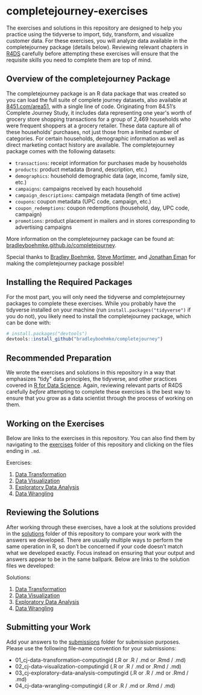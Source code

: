 # completejourney-exercises

The exercises and solutions in this repository are designed to help you practice
using the tidyverse to import, tidy, transform, and visualize customer data. For
these exercises, you will analyze data available in the completejourney package
(details below). Reviewing relevant chapters in [R4DS][r4ds] carefully before
attempting these exercises will ensure that the requisite skills you need to
complete them are top of mind.

## Overview of the completejourney Package
The completejourney package is an R data package that was created so you can
load the full suite of complete journey datasets, also available at
[8451.com/area51][area51], with a single line of code. Originating from 84.51’s
Complete Journey Study, it includes data representing one year's worth of
grocery store shopping transactions for a group of 2,469 households who were
frequent shoppers at a grocery retailer. These data capture all of these
households’ purchases, not just those from a limited number of categories. For
certain households, demographic information as well as direct marketing contact
history are available. The completejourney package comes with the following
datasets:

- `transactions`: receipt information for purchases made by households
- `products`: product metadata (brand, description, etc.)
- `demographics`: household demographic data (age, income, family size, etc.)
- `campaigns`: campaigns received by each household
- `campaign_descriptions`: campaign metadata (length of time active)
- `coupons`: coupon metadata (UPC code, campaign, etc.)
- `coupon_redemptions`: coupon redemptions (household, day, UPC code, campaign)
- `promotions`: product placement in mailers and in stores corresponding to
advertising campaigns

More information on the completejourney package can be found at:
[bradleyboehmke.github.io/completejourney][completejourney].

Special thanks to [Bradley Boehmke][brad], [Steve Mortimer][steve], and
[Jonathan Eman][jonathan] for making the completejourney package possible!

## Installing the Required Packages
For the most part, you will only need the tidyverse and completejourney packages
to complete these exercises. While you probably have the tidyverse installed on
your machine (run `install.packages("tidyverse")` if you do not), you likely
need to install the completejourney package, which can be done with:

``` r
# install.packages("devtools")
devtools::install_github("bradleyboehmke/completejourney")
```

## Recommended Preparation
We wrote the exercises and solutions in this repository in a way that emphasizes
"tidy" data principles, the tidyverse, and other practices covered in [R for
Data Science][r4ds]. Again, reviewing relevant parts of R4DS carefully *before*
attempting to complete these exercises is the best way to ensure that you grow
as a data scientist through the process of working on them.

## Working on the Exercises
Below are links to the exercises in this repository. You can also find them by
navigating to the [exercises][exercises] folder of this repository and clicking
on the files ending in `.md`.

Exercises:

 1. [Data Transformation][data transformation exercises]
 2. [Data Visualization][data visualization exercises]
 3. [Exploratory Data Analysis][eda exercises]
 4. [Data Wrangling][data wrangling exercises]
<!---
 5. [Brandefy Private Label Case][brandefy case exercises]
-->

## Reviewing the Solutions
After working through these exercises, have a look at the solutions provided in
the [solutions][solutions] folder of this repository to compare your work with
the answers we developed. There are usually multiple ways to perform the same
operation in R, so don’t be concerned if your code doesn’t match what we
developed exactly. Focus instead on ensuring that your output and answers appear
to be in the same ballpark. Below are links to the solution files we developed:

Solutions:

 1. [Data Transformation][data transformation solutions]
 2. [Data Visualization][data visualization solutions]
 3. [Exploratory Data Analysis][eda solutions]
 4. [Data Wrangling][data wrangling solutions]
<!---
 5. [Brandefy Private Label Case][brandefy case solutions]
-->

## Submitting your Work

Add your answers to the [submissions] folder for submission purposes. Please use
the following file-name convention for your submissions:

- 01_cj-data-transformation-computingid (.R or .R / .md or .Rmd / .md)
- 02_cj-data-visualization-computingid (.R or .R / .md or .Rmd / .md)
- 03_cj-exploratory-data-analysis-computingid (.R or .R / .md or .Rmd / .md)
- 04_cj-data-wrangling-computingid (.R or .R / .md or .Rmd / .md)

[area51]: https://www.8451.com/area51/
[brandefy case exercises]: https://github.com/GCOM7140/completejourney-exercises/blob/master/exercises/05-brandefy-private-label-case-exercises.md#brandefy-private-label-case-exercises
[completejourney]: https://bradleyboehmke.github.io/completejourney/
[brandefy case solutions]: https://github.com/GCOM7140/completejourney-exercises/blob/master/solutions/05-brandefy-private-label-case-solutions.md#brandefy-private-label-case-solutions
[data transformation exercises]: https://github.com/GCOM7140/completejourney-exercises/blob/master/exercises/01-data-transformation-exercises.md#data-transformation-exercises
[data transformation solutions]: https://github.com/GCOM7140/completejourney-exercises/blob/master/solutions/01-data-transformation-solutions.md#data-transformation-solutions
[data visualization exercises]: https://github.com/GCOM7140/completejourney-exercises/blob/master/exercises/02-data-visualization-exercises.md#data-visualization-exercises
[data visualization solutions]: https://github.com/GCOM7140/completejourney-exercises/blob/master/solutions/02-data-visualization-solutions.md#data-visualization-solutions
[data wrangling exercises]: https://github.com/GCOM7140/completejourney-exercises/blob/master/exercises/04-data-wrangling-exercises.md#data-wrangling-exercises
[data wrangling solutions]: https://github.com/GCOM7140/completejourney-exercises/blob/master/solutions/04-data-wrangling-solutions.md#data-wrangling-solutions
[eda exercises]: https://github.com/GCOM7140/completejourney-exercises/blob/master/exercises/03-exploratory-data-analysis-exercises.md#exploratory-data-analysis-eda-exercises
[eda solutions]: https://github.com/GCOM7140/completejourney-exercises/blob/master/solutions/03-exploratory-data-analysis-solutions.md#exploratory-data-analysis-eda-solutions
[brad]: https://github.com/bradleyboehmke
[exercises]: https://github.com/GCOM7140/completejourney-exercises/tree/master/exercises
[jonathan]: https://github.com/jonathan-eman
[r4ds]: http://r4ds.had.co.nz/index.html
[steve]: https://github.com/StevenMMortimer
[submissions]: https://github.com/GCOM7140/completejourney-exercises/tree/master/submissions
[solutions]: https://github.com/GCOM7140/completejourney-exercises/tree/master/solutions